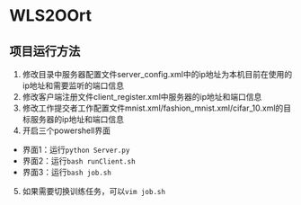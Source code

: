 # WLS2OOrt
## 项目运行方法
1. 修改目录中服务器配置文件server_config.xml中的ip地址为本机目前在使用的ip地址和需要监听的端口信息
2. 修改客户端注册文件client_register.xml中服务器的ip地址和端口信息
3. 修改工作提交者工作配置文件mnist.xml/fashion_mnist.xml/cifar_10.xml的目标服务器的ip地址和端口信息
4. 开启三个powershell界面
  - 界面1：运行`python Server.py`
  - 界面2：运行`bash runClient.sh`
  - 界面3：运行`bash job.sh`
5. 如果需要切换训练任务，可以`vim job.sh`       
   